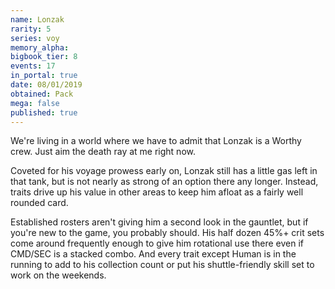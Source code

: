 ```yaml
---
name: Lonzak
rarity: 5
series: voy
memory_alpha:
bigbook_tier: 8
events: 17
in_portal: true
date: 08/01/2019
obtained: Pack
mega: false
published: true
---
```


We're living in a world where we have to admit that Lonzak is a Worthy crew. Just aim the death ray at me right now.

Coveted for his voyage prowess early on, Lonzak still has a little gas left in that tank, but is not nearly as strong of an option there any longer. Instead, traits drive up his value in other areas to keep him afloat as a fairly well rounded card.

Established rosters aren't giving him a second look in the gauntlet, but if you're new to the game, you probably should. His half dozen 45%+ crit sets come around frequently enough to give him rotational use there even if CMD/SEC is a stacked combo. And every trait except Human is in the running to add to his collection count or put his shuttle-friendly skill set to work on the weekends.

